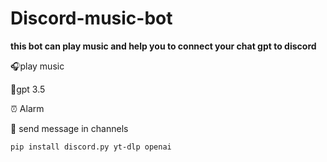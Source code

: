 # Discord-music-bot

**this bot can play music and help you to connect your chat gpt to discord**

🎧play music

🤖gpt 3.5

⏰ Alarm

📩 send message in channels 

`pip install discord.py yt-dlp openai`
